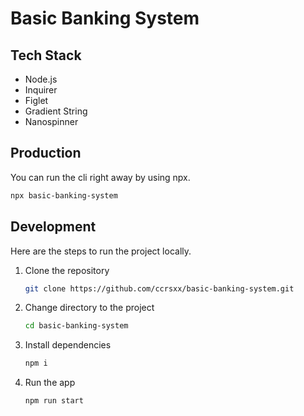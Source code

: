 # Basic Banking System

## Tech Stack

- Node.js
- Inquirer
- Figlet
- Gradient String
- Nanospinner

## Production

You can run the cli right away by using npx.

```bash
npx basic-banking-system
```

## Development

Here are the steps to run the project locally.

1. Clone the repository

   ```bash
   git clone https://github.com/ccrsxx/basic-banking-system.git
   ```

1. Change directory to the project

   ```bash
   cd basic-banking-system
   ```

1. Install dependencies

   ```bash
   npm i
   ```

1. Run the app

   ```bash
   npm run start
   ```
